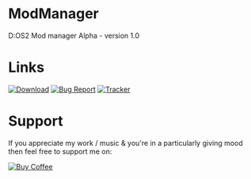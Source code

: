 # ModManager
D:OS2 Mod manager Alpha - version 1.0

# Links
[![Download](https://github.com/Rykarix/ModManager/blob/master/.github/download.png)](https://github.com/Rykarix/ModManager/releases) [![Bug Report](https://github.com/Rykarix/ModManager/blob/master/.github/bugreport.png)](https://github.com/Rykarix/ModManager/issues/new/choose) [![Tracker](https://github.com/Rykarix/ModManager/blob/master/.github/tracker.png)](https://github.com/Rykarix/ModManager/projects/1)

# Support 
If you appreciate my work / music & you're in a particularly giving mood then feel free to support me on:

[![Buy Coffee](https://github.com/Rykarix/ModManager/blob/master/.github/coffee.png)](https://ko-fi.com/rykari)
